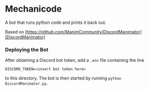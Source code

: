 # Mechanicode

A bot that runs python code and prints it back out.

Based on [https://github.com/ManimCommunity/DiscordManimator](DiscordManimator)


### Deploying the Bot

After obtaining a Discord bot token, add a `.env` file containing the line
```
DISCORD_TOKEN=<insert bot token here>
```
to this directory. The bot is then started by running `python DiscordManimator.py`.





